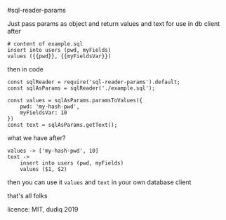 #sql-reader-params

Just pass params as object and return values and text for use in db client after

```
# content of example.sql
insert into users (pwd, myFields)
values ({{pwd}}, {{myFieldsVar}})
```
then in code
```
const sqlReader = require('sql-reader-params').default;
const sqlAsParams = sqlReader('./example.sql');

const values = sqlAsParams.paramsToValues({
    pwd: 'my-hash-pwd',
    myFieldsVar: 10
})
const text = sqlAsParams.getText();
```

what we have after?

```
values -> ['my-hash-pwd', 10]
text -> 
    insert into users (pwd, myFields)
    values ($1, $2)

```

then you can use it `values` and `text` in your own database client

that's all folks

licence: MIT, dudiq 2019

